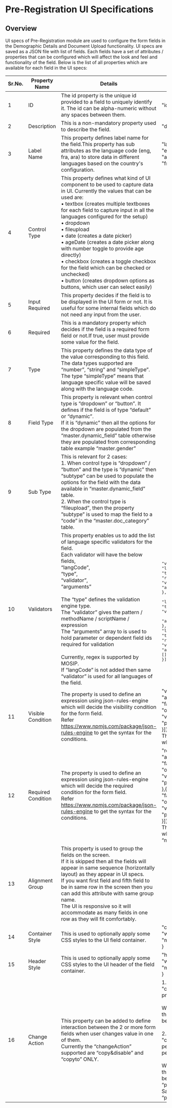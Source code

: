 # Pre-Registration UI Specifications

## Overview
UI specs of Pre-Registration module are used to configure the form fields in the Demographic Details and Document Upload functionality. UI specs are saved as a JSON file with list of fields. Each fields have a set of attributes / properties that can be configured which will affect the look and feel and functionality of the field. Below is the list of all properties which are available for each field in the UI specs:

| Sr.No.   | Property Name   |      Details      |  Sample Value |
|----------|-----------------|-------------------|---------------|
| 1 | ID | The id property is the unique id provided to a field to uniquely identify it. The id can be alpha-numeric without any spaces between them. | "id":"zone" |
| 2 | Description | This is a non-mandatory property used to describe the field.| "description": "zone" |
| 3 | Label Name | This property defines label name for the field.This property has sub attributes as the language code (eng, fra, ara) to store data in different languages based on the country's configuration. | "labelName": { <br>"eng": "Zone", <br>"ara": "منطقة", <br>"fra": "Zone"} |
| 4 | Control Type |  This property defines what kind of UI component to be used to capture data in UI. Currently the values that can be used are: <br/> •	textbox (creates multiple textboxes for each field to capture input in all the languages configured for the setup)<br/>•	dropdown <br/>•	fileupload <br/> •	date (creates a date picker)<br/> •	ageDate (creates a date picker along with number toggle to provide age directly)<br/> •	checkbox (creates a toggle checkbox for the field which can be checked or unchecked)<br/> •	button (creates dropdown options as buttons, which user can select easily)| |
| 5 | Input Required  | This property decides if the field is to be displayed in the UI form or not. It is useful for some internal fields which do not need any input from the user.||
|6|	Required|	This is a mandatory property which decides if the field is a required form field or not.If true, user must provide some value for the field.||
|7|	Type|	This property defines the data type of the value corresponding to this field. The data types supported are “number”, “string” and “simpleType”.<br/> The type “simpleType” means that language specific value will be saved along with the language code.||
|8|	Field Type|	This property is relevant when control type is “dropdown” or “button”. It defines if the field is of type “default” or “dynamic”. <br/>If it is “dynamic” then all the options for the dropdown are populated from the “master.dynamic_field” table otherwise they are populated from corresponding table example “master.gender”|| 
|9|	Sub Type|	This is relevant for 2 cases:<br/>1.	When control type is “dropdown” / “button” and the type is “dynamic” then “subtype” can be used to populate the options for the field with the data available in “master.dynamic_field” table.<br/>2.	When the control type is “fileupload”, then the property ”subtype” is used to map the field to a “code” in the “master.doc_category” table. ||
|10| Validators |This property enables us to add the list of language specific validators for the field. <br/>Each validator will have the below fields,<br/>“langCode”,<br/>“type”,<br/>“validator”,<br/>“arguments”<br/><br/>The “type” defines the validation engine type.<br/>The “validator” gives the pattern / methodName / scriptName / expression<br/>The “arguments” array to is used to hold parameter or dependent field ids required for validation<br/><br/>Currently, regex is supported by MOSIP.<br/>If “langCode” is not added then same “validator” is used for all languages of the field.|<pre><br>"validators": [{ <br>"langCode": "eng", <br>"type": "regex", <br>"validator": "^(?=.{0,50}$).*", <br>"arguments": []<br>},{ <br>"langCode": "ara", <br>"type": "regex", <br>"validator": "^[A-Z]+$", <br>"arguments": []<br>},{ <br>"langCode": "fra", <br>"type": "regex",<br>"validator": "^[A-Z]+$", <br>"arguments": []<br>}]</pre>|
|11|	Visible Condition|	The property is used to define an expression using json-rules-engine which will decide the visibility condition for the form field. <br>Refer https://www.npmjs.com/package/json-rules-engine to get the syntax for the conditions.|"visibleCondition": {<br>"all": [{<br>"fact": "identity",<br>"operator":"lessThanInclusive",<br>"value": 10,<br>"path": "$.age"<br>}]}<br>This condition will make the field visible only when the “age” field value <= 10.|
|12|	Required Condition	|The property is used to define an expression using json-rules-engine which will decide the required condition for the form field. <br>Refer https://www.npmjs.com/package/json-rules-engine to get the syntax for the conditions.|"requiredCondition": {<br>"all": [{<br>"fact": "identity",<br>"operator": "equal",<br>"value": "MLE",<br>"path": "$.gender.0.value"<br>},{<br>"fact": "identity",<br>"operator": "equal",<br>"value": "102",<br>"path": "$.maritalStatus.0.value"<br>}]}<br>This condition will make the field required only when the “gender” field value = ‘MLE’ and “maritalStatus” field value is 102” .|
|13|	Alignment Group|	This property is used to group the fields on the screen. <br>If it is skipped then all the fields will appear in same sequence (horizontally layout) as they appear in UI specs. <br>If you want first field and fifth field to be in same row in the screen then you can add this attribute with same group name. <br>The UI is responsive so it will accommodate as many fields in one row as they will fit comfortably.  ||
|14|	Container Style|	This is used to optionally apply some CSS styles to the UI field container.	|"containerStyle": {<br>"width": "600px",<br>"margin-right": "10px"<br>}|
|15|	Header Style|	This is used to optionally apply some CSS styles to the UI header of the field container.	|"headerStyle": {<br>"width": "600px",<br>"margin-right": "10px"   <br>}|
|16|	Change Action|	This property can be added to define interaction between the 2 or more form fields when user changes value in one of them. <br>Currently the “changeAction” supported are “copy&disable” and “copyto” ONLY.|1.<br>"changeAction": "copyto:permanentZipcode,<br>presentZipcode,addressCopy"<br><br>When the checbox “addressCopy” is checked the value of the field “permanentZipcode” will be copied to “presentZipcode”.<br><br>2.<br>"changeAction":"copy&disable:<br>permanentCountry=presentCountry,<br>permanentAddressLine1=presentAddressLine1"<br><br>When the checbox “addressCopy” is checked the value of the field “permanentCountry” will be copied to “presentCountry” and the field “presentCountry” will be disabled. <br>Same with “permanentAddressLine1” and “presentAddressLine1”.|




